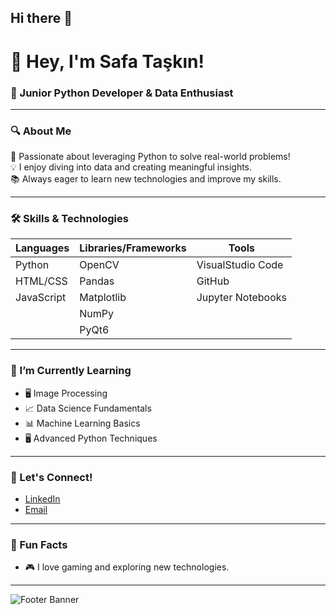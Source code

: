 ## Hi there 👋

# 👋 Hey, I'm Safa Taşkın!

### 🚀 Junior Python Developer & Data Enthusiast

---

### 🔍 About Me

🌟 Passionate about leveraging Python to solve real-world problems!  
💡 I enjoy diving into data and creating meaningful insights.  
📚 Always eager to learn new technologies and improve my skills.

---

### 🛠️ Skills & Technologies

| Languages       | Libraries/Frameworks   | Tools                |
|-----------------|------------------------|----------------------|
| Python          | OpenCV                 | VisualStudio Code    |
| HTML/CSS        | Pandas                 | GitHub               |
| JavaScript      | Matplotlib             | Jupyter Notebooks    |
|                 | NumPy                  |                      |
|                 | PyQt6                  |                      |

---

### 🌱 I’m Currently Learning

- 🖥️ Image Processing
- 📈 Data Science Fundamentals
- 📊 Machine Learning Basics
- 🖥️ Advanced Python Techniques

---

### 🤝 Let's Connect!

- [LinkedIn](https://www.linkedin.com/in/safa-taskin/)
- [Email](mailto:safataskin458@gmail.com)

---

### 💬 Fun Facts

- 🎮 I love gaming and exploring new technologies.

---

![Footer Banner](https://via.placeholder.com/1200x100.png?text=Thank+You+for+Visiting+My+Profile!&bg=00BFFF&color=FFFFFF&font=Arial&fontsize=24&bold=true)


